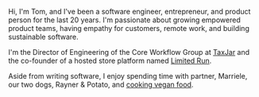 Hi, I'm Tom, and I've been a software engineer, entrepreneur, and product person
for the last 20 years. I'm passionate about growing empowered product teams, having
empathy for customers, remote work, and building sustainable software.

I'm the Director of Engineering of the Core Workflow Group at
[TaxJar](http://taxjar.com) and the co-founder of a
hosted store platform named [Limited Run](http://limitedrun.com).

Aside from writing software, I enjoy spending time with partner, Marriele,
our two dogs, Rayner & Potato, and [cooking vegan food](http://instagram.com/onehungryvegan).